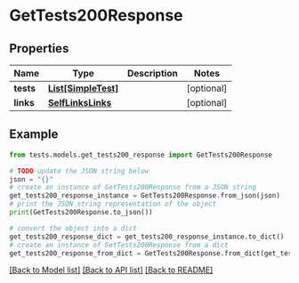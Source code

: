 # GetTests200Response


## Properties

Name | Type | Description | Notes
------------ | ------------- | ------------- | -------------
**tests** | [**List[SimpleTest]**](SimpleTest.md) |  | [optional] 
**links** | [**SelfLinksLinks**](SelfLinksLinks.md) |  | [optional] 

## Example

```python
from tests.models.get_tests200_response import GetTests200Response

# TODO update the JSON string below
json = "{}"
# create an instance of GetTests200Response from a JSON string
get_tests200_response_instance = GetTests200Response.from_json(json)
# print the JSON string representation of the object
print(GetTests200Response.to_json())

# convert the object into a dict
get_tests200_response_dict = get_tests200_response_instance.to_dict()
# create an instance of GetTests200Response from a dict
get_tests200_response_from_dict = GetTests200Response.from_dict(get_tests200_response_dict)
```
[[Back to Model list]](../README.md#documentation-for-models) [[Back to API list]](../README.md#documentation-for-api-endpoints) [[Back to README]](../README.md)


